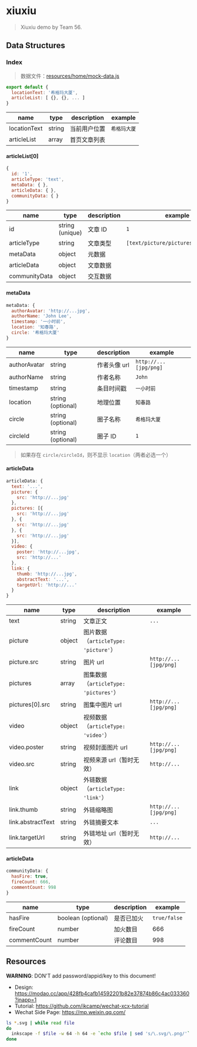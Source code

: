 # xiuxiu

> Xiuxiu demo by Team 56.

## Data Structures

### Index

> 数据文件：[resources/home/mock-data.js](resources/home/mock-data.js)

``` js
export default {
  locationText: '希格玛大厦',
  articleList: [ {}, {}, ... ]
}
```

name | type | description | example
-----|------|-------------|--------
locationText | string | 当前用户位置 | `希格玛大厦`
articleList | array | 首页文章列表 |

#### articleList[0]

``` js
{
  id: '1',
  articleType: 'text',
  metaData: { },
  articleData: { },
  communityData: { }
}
```

name | type | description | example
-----|------|-------------|--------
id | string (unique) | 文章 ID | `1`
articleType | string | 文章类型 | `[text/picture/pictures/video/link]`
metaData | object | 元数据 |
articleData | object | 文章数据 |
communityData | object | 交互数据 |

#### metaData

``` js
metaData: {
  authorAvatar: 'http://...jpg',
  authorName: 'John Lee',
  timestamp: '一小时前',
  location: '知春路',
  circle: '希格玛大厦'
}
```

name | type | description | example
-----|------|-------------|--------
authorAvatar | string | 作者头像 url | `http://...[jpg/png]`
authorName | string | 作者名称 | `John`
timestamp | string | 条目时间戳 | `一小时前`
location | string (optional) | 地理位置 | `知春路`
circle | string (optional) | 圈子名称 | `希格玛大厦`
circleId | string (optional) | 圈子 ID | `1`

> 如果存在 `circle/circleId`，则不显示 `location`（两者必选一个）

#### articleData

``` js
articleData: {
  text: '...',
  picture: {
    src: 'http://...jpg'
  },
  pictures: [{
    src: 'http://...jpg'
  }, {
    src: 'http://...jpg'
  }, {
    src: 'http://...jpg'
  }],
  video: {
    poster: 'http://...jpg',
    src: 'http://...'
  },
  link: {
    thumb: 'http://...jpg',
    abstractText: '...',
    targetUrl: 'http://...'
  }
}
```

name | type | description | example
-----|------|-------------|--------
text | string | 文章正文 | `...`
picture | object | 图片数据（`articleType: 'picture'`） |
picture.src | string | 图片 url | `http://...[jpg/png]`
pictures | array | 图集数据（`articleType: 'pictures'`） |
pictures[0].src | string | 图集中图片 url | `http://...[jpg/png]`
video | object | 视频数据（`articleType: 'video'`） |
video.poster | string | 视频封面图片 url | `http://...[jpg/png]`
video.src | string | 视频来源 url（暂时无效） | `http://...`
link | object | 外链数据（`articleType: 'link'`） |
link.thumb | string | 外链缩略图 | `http://...[jpg/png]`
link.abstractText | string | 外链摘要文本 | `...`
link.targetUrl | string | 外链地址 url（暂时无效） | `http://...`

#### articleData

``` js
communityData: {
  hasFire: true,
  fireCount: 666,
  commentCount: 998
}
```

name | type | description | example
-----|------|-------------|--------
hasFire | boolean (optional) | 是否已加火 | `true/false`
fireCount | number | 加火数目 | 666
commentCount | number | 评论数目 | 998

## Resources

**WARNING**: DON'T add password/appid/key to this document!

- Design: https://modao.cc/app/428fb4cafb14592201b82e37874b86c4ac033360?inapp=1
- Tutorial: https://github.com/ikcamp/wechat-xcx-tutorial
- Wechat Side Page: https://mp.weixin.qq.com/

``` bash
ls *.svg | while read file
do
  inkscape -f $file -w 64 -h 64 -e `echo $file | sed 's/\.svg/\.png/'`
done
```
